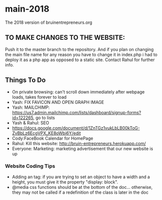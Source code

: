 # main-2018
The 2018 version of bruinentrepreneurs.org

## TO MAKE CHANGES TO THE WEBSITE: ##

Push it to the master branch to the repository. And if you plan on changing the main file name for any reason you have to change it in index.php i had to deploy it as a php app as opposed to a static site. Contact Rahul for further info.


## Things To Do ##
* On private browsing: can't scroll down immediately after webpage loads, takes forever to load
* Yash: FIX FAVICON AND OPEN GRAPH IMAGE
* Yash: MAILCHIMP: https://us7.admin.mailchimp.com/lists/dashboard/signup-forms?id=122265, go to lists
* Yash & Rahul: SEO
* https://docs.google.com/document/d/1ZnTGz1vukLbLB00kToG-ZvBbLz6EcgVPX_KE8oWbi6Y/edit <br />
* Cody:FaceBook Calendar for HomePage <br />
* Rahul: Kill this website: http://bruin-entrepreneurs.herokuapp.com/
* Everyone: Marketing: marketing advertisement that our new website is up <br />

### Website Coding Tips ###
* Adding an <a> tag: if you are trying to set an <a> object to have a width and a height, you must give it the property "display: block".
* @media css functions should be at the bottom of the doc… otherwise, they may not be called if a redefinition of the class is later in the doc
